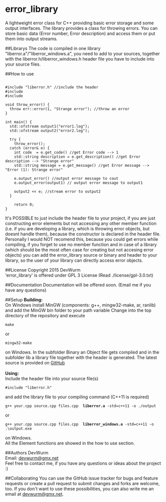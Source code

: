 # error_library
A lightweight error class for C++ providing basic error storage and some output interfaces.
The library provides a class for throwing errors. You can store basic data (Error number, Error description) and
access them or put them into output streams.

##Librarys
The code is compiled in one library "liberror.a"/"liberror_windows.a", you need to add to your sources, together with the liberror.h/liberror_windows.h
header file you have to include into your source files.

##How to use
<pre><code>
#include "liberror.h" //include the header
#include <iostream>
#include <fstream>

void throw_error() {
  throw err::error(1, "Strange error"); //throw an error
}

int main() {
  std::ofstream output1("error1.log");
  std::ofstream output2("error2.log");
  
  try {
    throw_error();
  catch (error& e) {
    int code  = e.get_code() //get Error code --> 1
    std::string description = e.get_description() //get Error description --> "Strange error"
    std::string message = e.get_message() //get Error message --> "Error (1): Strange error"
    
    e.output_error() //output error message to cout
    e.output_error(output1) // output error message to output1
    
    output2 << e; //stream error to output2
  }
  
	return 0;
}
</code></pre>
It's POSSIBLE to just include the header file to your project, if you are just constructing error elements but not accessing any other member function (i.e. if you are developing a library, which is throwing error objects, but doesnt handle them), because the constructor is declared in the header file. Personally I would NOT recomend this, because you could get errors while compiling, if you forget to use no member function and in case of a library (which should be the most often case for creating but not accesing error objects) you can add the error_library source or binary and header to your library, so the user of your library can directly access error objects.

##License
Copyright 2015 DevWurm<br>
'error_library' is offered under GPL 3 License (Read ./license/gpl-3.0.txt)

##Documentation
Documentation will be offered soon. (Email me if you have any questions)

##Setup
<b>Building:</b><br>
On Windows install MinGW (components: g++, mingw32-make, ar, ranlib) and add the MinGW bin folder to your path variable
Change into the top directory of the repository and execute
<pre><code>make</code></pre>
or
<pre><code>mingw32-make</code></pre>
on Windows.
In the subfolder Binary an Object file gets compiled and in the subfolder lib a library file together with the header is
generated. The latest source is provided on <a href="https://github.com/DevWurm/error_library">GitHub</a><br><br>
<b>Using:</b><br>
Include the header file into your source file(s)
<pre><code>#include "liberror.h"</code></pre>
and add the library file to your compiling command (C++11 is required)
<pre><code>g++ your.cpp source.cpp files.cpp  <b>liberror.a</b> -std=c++11 -o ./output</code></pre>
or
<pre><code>g++ your.cpp source.cpp files.cpp  <b>liberror_windows.a</b> -std=c++11 -o .\output.exe</code></pre>
on Windows.
<br>
All the Element functions are showed in the how to use section.

##Authors
DevWurm<br>
Email: <a href='mailto:devwurm@gmx.net'>devwurm@gmx.net</a><br>
Feel free to contact me, if you have any questions or ideas about the project :)

##Collaborating
You can use the GitHub issue tracker for bugs and feature requests or create a pull request to submit 
changes and forks are welcome, too.
If you don't want to use these possibilities, you can also write me an email at 
<a href='mailto:devwurm@gmx.net'>devwurm@gmx.net</a>.
